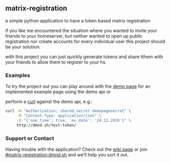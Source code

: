 ## matrix-registration

a simple python application to have a token based matrix registration

if you like me encountered the situation where you wanted to invite your friends to your homeserver, but neither wanted to open up public registration nor create accounts for every individual user this project should be your solution.

with this project you can just quickly generate tokens and share tthem with your friends to allow them to register to your hs.

### Examples

To try the project out you can play around with the [demo page](/demo.html) for an implemented example page using the demo api or

perform a [curl](https://github.com/ZerataX/matrix-registration/wiki/curl) against the demo api, e.g.:
```bash
curl -H "Authorization: shared_secret demopagesecret" \
     -H "Content-Type: application/json" \
     -D "{'one_time': true, 'ex_date': '24.12.2020'}" \
     http://dmnd.sh/test-token/
```

### Support or Contact

Having trouble with the application? Check out the [wiki page](https://github.com/ZerataX/matrix-registration/wiki/) or join [#matrix-registration:dmnd.sh](https://matrix.to/#/#matrix-registration:dmnd.sh) and we’ll help you sort it out.
